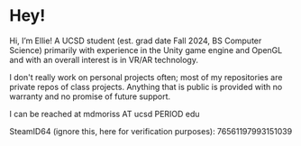 # Hey!
Hi, I’m Ellie! A UCSD student (est. grad date Fall 2024, BS Computer Science) primarily with experience in the Unity game engine and OpenGL and with an overall interest is in VR/AR technology.

I don't really work on personal projects often; most of my repositories are private repos of class projects. Anything that is public is provided with no warranty and no promise of future support.

I can be reached at mdmoriss AT ucsd PERIOD edu

SteamID64 (ignore this, here for verification purposes): 76561197993151039

<!---
memmam/memmam is a ✨ special ✨ repository because its `README.md` (this file) appears on your GitHub profile.
You can click the Preview link to take a look at your changes.
--->
